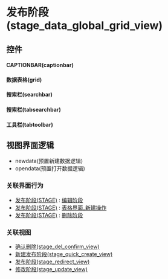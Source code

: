 # 发布阶段(stage_data_global_grid_view)  <!-- {docsify-ignore-all} -->



## 控件
#### CAPTIONBAR(captionbar)
#### 数据表格(grid)
#### 搜索栏(searchbar)
#### 搜索栏(tabsearchbar)
#### 工具栏(tabtoolbar)

## 视图界面逻辑
  * newdata(预置新建数据逻辑)
  * opendata(预置打开数据逻辑)


### 关联界面行为
  * [发布阶段(STAGE)](module/ProjMgmt/stage) : [编辑阶段](module/ProjMgmt/stage#界面行为)
  * [发布阶段(STAGE)](module/ProjMgmt/stage) : [表格界面_新建操作](module/ProjMgmt/stage#界面行为)
  * [发布阶段(STAGE)](module/ProjMgmt/stage) : [删除阶段](module/ProjMgmt/stage#界面行为)

### 关联视图
  * [确认删除(stage_del_confirm_view)](app/view/stage_del_confirm_view)
  * [新建发布阶段(stage_quick_create_view)](app/view/stage_quick_create_view)
  * [发布阶段(stage_redirect_view)](app/view/stage_redirect_view)
  * [修改阶段(stage_update_view)](app/view/stage_update_view)

<script>
 const { createApp } = Vue
  createApp({
    data() {
      return {

      }
    }
  }).use(ElementPlus).mount('#app')
</script>
